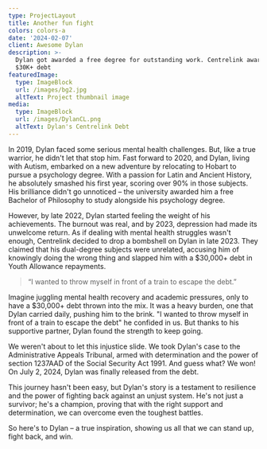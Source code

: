 ```yaml
---
type: ProjectLayout
title: Another fun fight
colors: colors-a
date: '2024-02-07'
client: Awesome Dylan
description: >-
  Dylan got awarded a free degree for outstanding work. Centrelink awarded him a
  $30K+ debt
featuredImage:
  type: ImageBlock
  url: /images/bg2.jpg
  altText: Project thumbnail image
media:
  type: ImageBlock
  url: /images/DylanCL.png
  altText: Dylan's Centrelink Debt
---
```

In 2019, Dylan faced some serious mental health challenges. But, like a true warrior, he didn't let that stop him. Fast forward to 2020, and Dylan, living with Autism, embarked on a new adventure by relocating to Hobart to pursue a psychology degree. With a passion for Latin and Ancient History, he absolutely smashed his first year, scoring over 90% in those subjects. His brilliance didn't go unnoticed – the university awarded him a free Bachelor of Philosophy to study alongside his psychology degree.

However, by late 2022, Dylan started feeling the weight of his achievements. The burnout was real, and by 2023, depression had made its unwelcome return. As if dealing with mental health struggles wasn't enough, Centrelink decided to drop a bombshell on Dylan in late 2023. They claimed that his dual-degree subjects were unrelated, accusing him of knowingly doing the wrong thing and slapped him with a $30,000+ debt in Youth Allowance repayments.

> “I wanted to throw myself in front of a train to escape the debt.”

Imagine juggling mental health recovery and academic pressures, only to have a $30,000+ debt thrown into the mix. It was a heavy burden, one that Dylan carried daily, pushing him to the brink. "I wanted to throw myself in front of a train to escape the debt" he confided in us. But thanks to his supportive partner, Dylan found the strength to keep going.

We weren't about to let this injustice slide. We took Dylan's case to the Administrative Appeals Tribunal, armed with determination and the power of section 1237AAD of the Social Security Act 1991. And guess what? We won! On July 2, 2024, Dylan was finally released from the debt.

This journey hasn't been easy, but Dylan's story is a testament to resilience and the power of fighting back against an unjust system. He's not just a survivor; he's a champion, proving that with the right support and determination, we can overcome even the toughest battles.

So here's to Dylan – a true inspiration, showing us all that we can stand up, fight back, and win.
